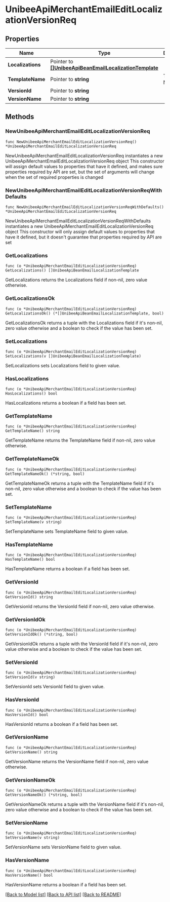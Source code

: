 # UnibeeApiMerchantEmailEditLocalizationVersionReq

## Properties

Name | Type | Description | Notes
------------ | ------------- | ------------- | -------------
**Localizations** | Pointer to [**[]UnibeeApiBeanEmailLocalizationTemplate**](UnibeeApiBeanEmailLocalizationTemplate.md) |  | [optional] 
**TemplateName** | Pointer to **string** | Template Name | [optional] 
**VersionId** | Pointer to **string** |  | [optional] 
**VersionName** | Pointer to **string** |  | [optional] 

## Methods

### NewUnibeeApiMerchantEmailEditLocalizationVersionReq

`func NewUnibeeApiMerchantEmailEditLocalizationVersionReq() *UnibeeApiMerchantEmailEditLocalizationVersionReq`

NewUnibeeApiMerchantEmailEditLocalizationVersionReq instantiates a new UnibeeApiMerchantEmailEditLocalizationVersionReq object
This constructor will assign default values to properties that have it defined,
and makes sure properties required by API are set, but the set of arguments
will change when the set of required properties is changed

### NewUnibeeApiMerchantEmailEditLocalizationVersionReqWithDefaults

`func NewUnibeeApiMerchantEmailEditLocalizationVersionReqWithDefaults() *UnibeeApiMerchantEmailEditLocalizationVersionReq`

NewUnibeeApiMerchantEmailEditLocalizationVersionReqWithDefaults instantiates a new UnibeeApiMerchantEmailEditLocalizationVersionReq object
This constructor will only assign default values to properties that have it defined,
but it doesn't guarantee that properties required by API are set

### GetLocalizations

`func (o *UnibeeApiMerchantEmailEditLocalizationVersionReq) GetLocalizations() []UnibeeApiBeanEmailLocalizationTemplate`

GetLocalizations returns the Localizations field if non-nil, zero value otherwise.

### GetLocalizationsOk

`func (o *UnibeeApiMerchantEmailEditLocalizationVersionReq) GetLocalizationsOk() (*[]UnibeeApiBeanEmailLocalizationTemplate, bool)`

GetLocalizationsOk returns a tuple with the Localizations field if it's non-nil, zero value otherwise
and a boolean to check if the value has been set.

### SetLocalizations

`func (o *UnibeeApiMerchantEmailEditLocalizationVersionReq) SetLocalizations(v []UnibeeApiBeanEmailLocalizationTemplate)`

SetLocalizations sets Localizations field to given value.

### HasLocalizations

`func (o *UnibeeApiMerchantEmailEditLocalizationVersionReq) HasLocalizations() bool`

HasLocalizations returns a boolean if a field has been set.

### GetTemplateName

`func (o *UnibeeApiMerchantEmailEditLocalizationVersionReq) GetTemplateName() string`

GetTemplateName returns the TemplateName field if non-nil, zero value otherwise.

### GetTemplateNameOk

`func (o *UnibeeApiMerchantEmailEditLocalizationVersionReq) GetTemplateNameOk() (*string, bool)`

GetTemplateNameOk returns a tuple with the TemplateName field if it's non-nil, zero value otherwise
and a boolean to check if the value has been set.

### SetTemplateName

`func (o *UnibeeApiMerchantEmailEditLocalizationVersionReq) SetTemplateName(v string)`

SetTemplateName sets TemplateName field to given value.

### HasTemplateName

`func (o *UnibeeApiMerchantEmailEditLocalizationVersionReq) HasTemplateName() bool`

HasTemplateName returns a boolean if a field has been set.

### GetVersionId

`func (o *UnibeeApiMerchantEmailEditLocalizationVersionReq) GetVersionId() string`

GetVersionId returns the VersionId field if non-nil, zero value otherwise.

### GetVersionIdOk

`func (o *UnibeeApiMerchantEmailEditLocalizationVersionReq) GetVersionIdOk() (*string, bool)`

GetVersionIdOk returns a tuple with the VersionId field if it's non-nil, zero value otherwise
and a boolean to check if the value has been set.

### SetVersionId

`func (o *UnibeeApiMerchantEmailEditLocalizationVersionReq) SetVersionId(v string)`

SetVersionId sets VersionId field to given value.

### HasVersionId

`func (o *UnibeeApiMerchantEmailEditLocalizationVersionReq) HasVersionId() bool`

HasVersionId returns a boolean if a field has been set.

### GetVersionName

`func (o *UnibeeApiMerchantEmailEditLocalizationVersionReq) GetVersionName() string`

GetVersionName returns the VersionName field if non-nil, zero value otherwise.

### GetVersionNameOk

`func (o *UnibeeApiMerchantEmailEditLocalizationVersionReq) GetVersionNameOk() (*string, bool)`

GetVersionNameOk returns a tuple with the VersionName field if it's non-nil, zero value otherwise
and a boolean to check if the value has been set.

### SetVersionName

`func (o *UnibeeApiMerchantEmailEditLocalizationVersionReq) SetVersionName(v string)`

SetVersionName sets VersionName field to given value.

### HasVersionName

`func (o *UnibeeApiMerchantEmailEditLocalizationVersionReq) HasVersionName() bool`

HasVersionName returns a boolean if a field has been set.


[[Back to Model list]](../README.md#documentation-for-models) [[Back to API list]](../README.md#documentation-for-api-endpoints) [[Back to README]](../README.md)


